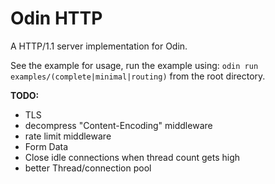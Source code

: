 # Odin HTTP

A HTTP/1.1 server implementation for Odin.

See the example for usage, run the example using: `odin run examples/(complete|minimal|routing)` from the root directory.

**TODO:**
 - TLS
 - decompress "Content-Encoding" middleware
 - rate limit middleware
 - Form Data
 - Close idle connections when thread count gets high
 - better Thread/connection pool
